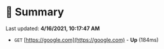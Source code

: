 # 📖 Summary
Last updated: **4/16/2021, 10:17:47 AM**

- `GET` [https://google.com](https://google.com) - **Up** (184ms)
